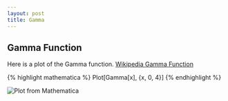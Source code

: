 ```yaml
---
layout: post
title: Gamma
---
```


## Gamma Function

Here is a plot of the Gamma function. [Wikipedia Gamma Function](https://en.wikipedia.org/wiki/Gamma_function)

{% highlight mathematica %}
Plot[Gamma[x], {x, 0, 4}]
{% endhighlight %}

![Plot from Mathematica](images/gamma_function.jpg)
